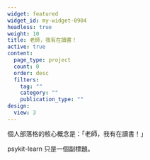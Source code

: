 ```yaml
---
widget: featured
widget_id: my-widget-0904
headless: true
weight: 10
title: 老師，我有在讀書！
active: true
content:
  page_type: project
  count: 0
  order: desc
  filters:
    tag: ""
    category: ""
    publication_type: ""
design:
  view: 3
---
```


個人部落格的核心概念是：「老師，我有在讀書！」

psykit-learn 只是一個副標題。
